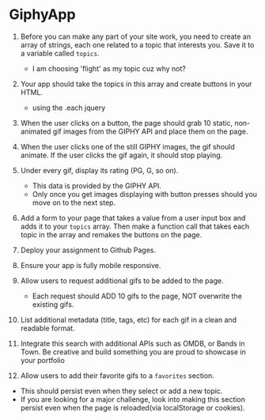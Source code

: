 # GiphyApp

1. Before you can make any part of your site work, you need to create an array of strings, each one related to a topic that interests you. Save it to a variable called `topics`.
   * I am choosing 'flight' as my topic cuz why not?

2. Your app should take the topics in this array and create buttons in your HTML.
   * using the .each jquery

3. When the user clicks on a button, the page should grab 10 static, non-animated gif images from the GIPHY API and place them on the page.

4. When the user clicks one of the still GIPHY images, the gif should animate. If the user clicks the gif again, it should stop playing.

5. Under every gif, display its rating (PG, G, so on).
   * This data is provided by the GIPHY API.
   * Only once you get images displaying with button presses should you move on to the next step.

6. Add a form to your page that takes a value from a user input box and adds it to your `topics` array. Then make a function call that takes each topic in the array and remakes the buttons on the page.

7. Deploy your assignment to Github Pages.

8. Ensure your app is fully mobile responsive.

9. Allow users to request additional gifs to be added to the page.
   * Each request should ADD 10 gifs to the page, NOT overwrite the existing gifs.

10. List additional metadata (title, tags, etc) for each gif in a clean and readable format.

11. Integrate this search with additional APIs such as OMDB, or Bands in Town. Be creative and build something you are proud to showcase in your portfolio

12. Allow users to add their favorite gifs to a `favorites` section.
   * This should persist even when they select or add a new topic.
   * If you are looking for a major challenge, look into making this section persist even when the page is reloaded(via localStorage or cookies).